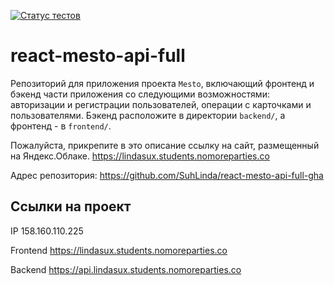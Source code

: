[![Статус тестов](../../actions/workflows/tests.yml/badge.svg)](../../actions/workflows/tests.yml)

# react-mesto-api-full
Репозиторий для приложения проекта `Mesto`, включающий фронтенд и бэкенд части приложения со следующими возможностями: авторизации и регистрации пользователей, операции с карточками и пользователями. Бэкенд расположите в директории `backend/`, а фронтенд - в `frontend/`. 
  
Пожалуйста, прикрепите в это описание ссылку на сайт, размещенный на Яндекс.Облаке.
https://lindasux.students.nomoreparties.co

Адрес репозитория: https://github.com/SuhLinda/react-mesto-api-full-gha

## Ссылки на проект

IP 158.160.110.225

Frontend https://lindasux.students.nomoreparties.co

Backend https://api.lindasux.students.nomoreparties.co
